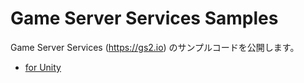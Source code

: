 # Game Server Services Samples

Game Server Services (https://gs2.io) のサンプルコードを公開します。

- [for Unity](unity/)